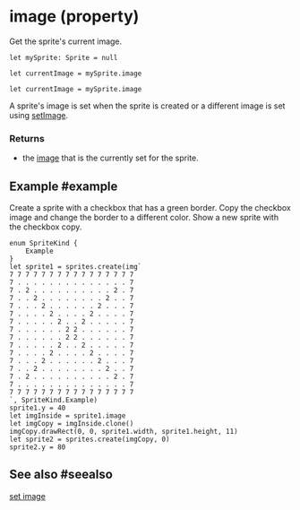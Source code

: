 # image (property)

Get the sprite's current image.

```block
let mySprite: Sprite = null

let currentImage = mySprite.image
```

```typescript-ignore
let currentImage = mySprite.image
```

A sprite's image is set when the sprite is created or a different image is set using [setImage](/reference/sprites/sprite/set-image).

### Returns

* the [image](/types/image) that is the currently set for the sprite.

## Example #example

Create a sprite with a checkbox that has a green border. Copy the checkbox image and change the border to a different color. Show a new sprite with the checkbox copy.

```blocks
enum SpriteKind {
    Example
}
let sprite1 = sprites.create(img`
7 7 7 7 7 7 7 7 7 7 7 7 7 7 7 7 
7 . . . . . . . . . . . . . . 7 
7 . 2 . . . . . . . . . . 2 . 7 
7 . . 2 . . . . . . . . 2 . . 7 
7 . . . 2 . . . . . . 2 . . . 7 
7 . . . . 2 . . . . 2 . . . . 7 
7 . . . . . 2 . . 2 . . . . . 7 
7 . . . . . . 2 2 . . . . . . 7 
7 . . . . . . 2 2 . . . . . . 7 
7 . . . . . 2 . . 2 . . . . . 7 
7 . . . . 2 . . . . 2 . . . . 7 
7 . . . 2 . . . . . . 2 . . . 7 
7 . . 2 . . . . . . . . 2 . . 7 
7 . 2 . . . . . . . . . . 2 . 7 
7 . . . . . . . . . . . . . . 7 
7 7 7 7 7 7 7 7 7 7 7 7 7 7 7 7 
`, SpriteKind.Example)
sprite1.y = 40
let imgInside = sprite1.image
let imgCopy = imgInside.clone()
imgCopy.drawRect(0, 0, sprite1.width, sprite1.height, 11)
let sprite2 = sprites.create(imgCopy, 0)
sprite2.y = 80
```

## See also #seealso

[set image](/reference/sprites/sprite/set-image)
